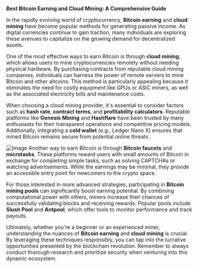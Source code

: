 **Best Bitcoin Earning and Cloud Mining: A Comprehensive Guide**

In the rapidly evolving world of cryptocurrency, **Bitcoin earning** and **cloud mining** have become popular methods for generating passive income. As digital currencies continue to gain traction, many individuals are exploring these avenues to capitalize on the growing demand for decentralized assets.

One of the most effective ways to earn Bitcoin is through **cloud mining**, which allows users to mine cryptocurrencies remotely without needing physical hardware. By purchasing contracts from reputable cloud mining companies, individuals can harness the power of remote servers to mine Bitcoin and other altcoins. This method is particularly appealing because it eliminates the need for costly equipment like GPUs or ASIC miners, as well as the associated electricity bills and maintenance costs.

When choosing a cloud mining provider, it's essential to consider factors such as **hash rate**, **contract terms**, and **profitability calculators**. Reputable platforms like **Genesis Mining** and **Hashflare** have been trusted by many enthusiasts for their transparent operations and competitive pricing models. Additionally, integrating a **cold wallet** (e.g., Ledger Nano X) ensures that mined Bitcoin remains secure from potential online threats.


![Image](https://github.com/user-attachments/assets/31692037-0104-4703-abd1-696b6a7dd41b)
Another way to earn Bitcoin is through **Bitcoin faucets** and **microtasks**. These platforms reward users with small amounts of Bitcoin in exchange for completing simple tasks, such as solving CAPTCHAs or watching advertisements. While the earnings may be minimal, they provide an accessible entry point for newcomers to the crypto space.

For those interested in more advanced strategies, participating in **Bitcoin mining pools** can significantly boost earning potential. By combining computational power with others, miners increase their chances of successfully validating blocks and receiving rewards. Popular pools include **Slush Pool** and **Antpool**, which offer tools to monitor performance and track payouts.

Ultimately, whether you're a beginner or an experienced miner, understanding the nuances of **Bitcoin earning** and **cloud mining** is crucial. By leveraging these techniques responsibly, you can tap into the lucrative opportunities presented by the blockchain revolution. Remember to always conduct thorough research and prioritize security when venturing into this dynamic ecosystem.